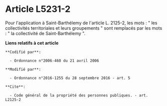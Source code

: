 # Article L5231-2

Pour l'application à Saint-Barthélemy de l'article L. 2125-2, les mots : " les collectivités territoriales et leurs
groupements " sont remplacés par les mots : " la collectivité de Saint-Barthélemy ".

**Liens relatifs à cet article**

	**Codifié par**:

	  - Ordonnance n°2006-460 du 21 avril 2006

	**Modifié par**:

	  - Ordonnance n°2016-1255 du 28 septembre 2016 - art. 5

	**Cite**:

	  - Code général de la propriété des personnes publiques. - art. L2125-2
